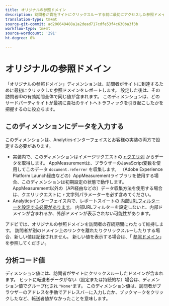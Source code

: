 ```yaml
---
title: オリジナルの参照ドメイン
description: 訪問者が貴社サイトにクリックスルーする前に最初にアクセスした参照ドメイン。
translation-type: tm+mt
source-git-commit: ad206649488a1a2dead717cdfe53f4c630ba3f3b
workflow-type: tm+mt
source-wordcount: '291'
ht-degree: 0%

---
```



# オリジナルの参照ドメイン

「オリジナルの参照ドメイン」ディメンションは、訪問者がサイトに到達するために最初にクリックした参照ドメインをレポートします。 設定した後は、その訪問者IDの有効期間全体で同じ値が含まれます。 このディメンションは、どのサードパーティサイトが最初に貴社のサイトへトラフィックを引き起こしたかを把握するのに役立ちます。

## このディメンションにデータを入力する

このディメンションは、Analyticsインターフェイスとお客様の実装の両方で設定する必要があります。

* 実装内で、このディメンションはイメージリクエストの [`r` クエリ列](/help/implement/validate/query-parameters.md) からデータを取得します。 AppMeasurementは、ブラウザーのJavaScript変数を使用してこのデータ `document.referrer` を収集します。 （Adobe Experience Platform Launch経由などの）AppMeasurementライブラリを使用する場合、このディメンションは初期設定の状態で動作します。 AppMeasurement以外の（API経由などの）データ収集方法を使用する場合は、クエリリクエストに `r` 文字列パラメーターを必ず含めてください。
* Analyticsインターフェイス内で、レポートスイートの [内部URLフィルターーを設定する必要があります](/help/admin/admin/internal-url-filter-admin.md)。 内部URLフィルターを設定しないと、内部ドメインが含まれるか、外部ドメインが表示されない可能性があります。

アドビでは、オリジナルの参照ドメインを訪問者の存続期間にわたって維持します。 訪問者が別のドメイン上のリンクを離れたりクリックスルーしたりする場合、新しい値は記録されません。 新しい値を表示する場合は、「 [参照ドメイン](referring-domain.md)」を参照してください。

## 分析コード値

ディメンション値には、訪問者がサイトにクリックスルーしたドメインが含まれます。 ヒットに転送者データがない（設定または持続的な）場合は、ディメンション値でグループ化され `"None"`ます。 このディメンション値は、訪問者がブラウザーのアドレスを手動でアドレスバーに入力したか、ブックマークをクリックしたなど、転送者値がなかったことを意味します。
